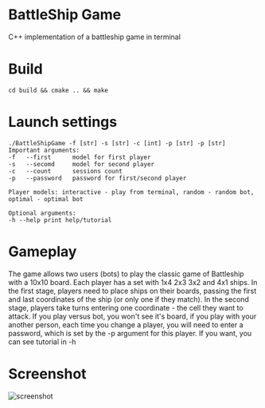 # BattleShip Game

C++ implementation of a battleship game in terminal

# Build
    cd build && cmake .. && make
# Launch settings
    ./BattleShipGame -f [str] -s [str] -c [int] -p [str] -p [str] 
    Important arguments:
    -f   --first      model for first player
    -s   --secomd     model for second player
    -c   --count      sessions count
    -p   --password   password for first/second player

    Player models: interactive - play from terminal, random - random bot, optimal - optimal bot
    
    Optional arguments:
    -h --help print help/tutorial

# Gameplay
The game allows two users (bots) to play the classic game of Battleship with a 10x10 board.
Each player has a set with 1x4 2x3 3x2 and 4x1 ships.
In the first stage, players need to place ships on their boards, passing the first and last coordinates of the ship (or only one if they match).
In the second stage, players take turns entering one coordinate - the cell they want to attack.
If you play versus bot, you won't see it's board, if you play with your another person, each time you change a player, 
you will need to enter a password, which is set by the -p argument for this player.
If you want, you can see tutorial in -h

# Screenshot
![screenshot](https://raw.githubusercontent.com/okm-lab/engnr-nsu-cpp-2021/lab5/5/Images/bs_demo.jpeg)